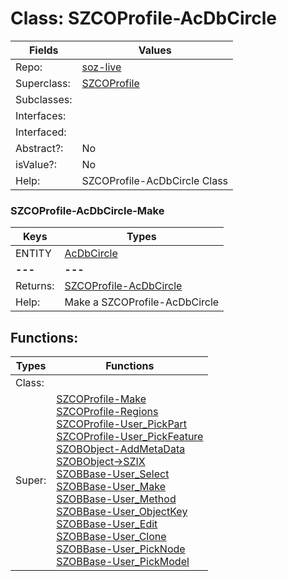 
# Class:	SZCOProfile-AcDbCircle

| Fields | Values |
| --------- | --------- |
| Repo: | [soz-live](/repos/soz-live.html) |
| Superclass: | [SZCOProfile](SZCOProfile.html) |
| Subclasses: |  |
| Interfaces: |  |
| Interfaced: |  |
| Abstract?: | No |
| isValue?: | No |
| Help: | SZCOProfile-AcDbCircle Class |

### SZCOProfile-AcDbCircle-Make

| Keys | Types |
| --------- | --------- |
| ENTITY | [AcDbCircle](AcDbCircle.html) |
| **---** | **---** |
| Returns: | [SZCOProfile-AcDbCircle](SZCOProfile-AcDbCircle.html) |
| Help: | Make a SZCOProfile-AcDbCircle |


## Functions:

| Types | Functions |
| --------- | --------- |
| Class: |  |
| Super: | [SZCOProfile-Make](SZCOProfile.html) <br> [SZCOProfile-Regions](SZCOProfile.html) <br> [SZCOProfile-User_PickPart](SZCOProfile.html) <br> [SZCOProfile-User_PickFeature](SZCOProfile.html) <br> [SZOBObject-AddMetaData](SZOBObject.html) <br> [SZOBObject->SZIX](SZOBObject.html) <br> [SZOBBase-User_Select](SZOBBase.html) <br> [SZOBBase-User_Make](SZOBBase.html) <br> [SZOBBase-User_Method](SZOBBase.html) <br> [SZOBBase-User_ObjectKey](SZOBBase.html) <br> [SZOBBase-User_Edit](SZOBBase.html) <br> [SZOBBase-User_Clone](SZOBBase.html) <br> [SZOBBase-User_PickNode](SZOBBase.html) <br> [SZOBBase-User_PickModel](SZOBBase.html) |


